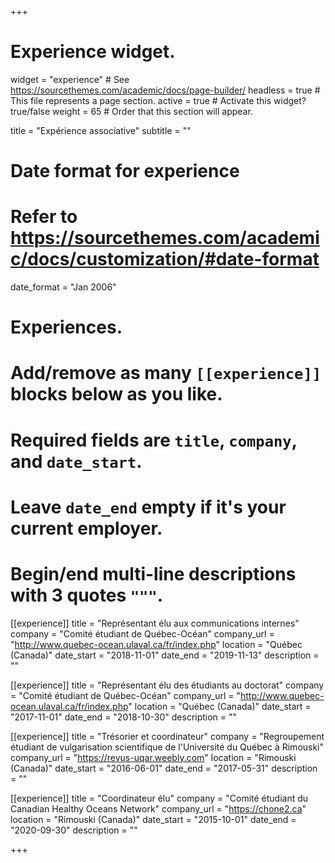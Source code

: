 +++
# Experience widget.
widget = "experience"  # See https://sourcethemes.com/academic/docs/page-builder/
headless = true  # This file represents a page section.
active = true  # Activate this widget? true/false
weight = 65  # Order that this section will appear.

title = "Expérience associative"
subtitle = ""

# Date format for experience
#   Refer to https://sourcethemes.com/academic/docs/customization/#date-format
date_format = "Jan 2006"

# Experiences.
#   Add/remove as many `[[experience]]` blocks below as you like.
#   Required fields are `title`, `company`, and `date_start`.
#   Leave `date_end` empty if it's your current employer.
#   Begin/end multi-line descriptions with 3 quotes `"""`.
[[experience]]
  title = "Représentant élu aux communications internes"
  company = "Comité étudiant de Québec-Océan"
  company_url = "http://www.quebec-ocean.ulaval.ca/fr/index.php"
  location = "Québec (Canada)"
  date_start = "2018-11-01"
  date_end = "2019-11-13"
  description = ""

[[experience]]
  title = "Représentant élu des étudiants au doctorat"
  company = "Comité étudiant de Québec-Océan"
  company_url = "http://www.quebec-ocean.ulaval.ca/fr/index.php"
  location = "Québec (Canada)"
  date_start = "2017-11-01"
  date_end = "2018-10-30"
  description = ""

[[experience]]
  title = "Trésorier et coordinateur"
  company = "Regroupement étudiant de vulgarisation scientifique de l'Université du Québec à Rimouski"
  company_url = "https://revus-uqar.weebly.com"
  location = "Rimouski (Canada)"
  date_start = "2016-06-01"
  date_end = "2017-05-31"
  description = ""

[[experience]]
  title = "Coordinateur élu"
  company = "Comité étudiant du Canadian Healthy Oceans Network"
  company_url = "https://chone2.ca"
  location = "Rimouski (Canada)"
  date_start = "2015-10-01"
  date_end = "2020-09-30"
  description = ""

+++
